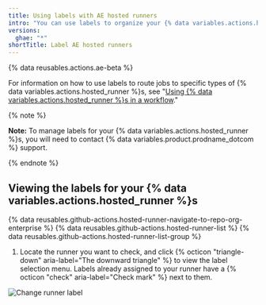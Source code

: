 ```yaml
---
title: Using labels with AE hosted runners
intro: "You can use labels to organize your {% data variables.actions.hosted_runner %}s based on their characteristics."
versions:
  ghae: "*"
shortTitle: Label AE hosted runners
---
```


{% data reusables.actions.ae-beta %}

For information on how to use labels to route jobs to specific types of {% data variables.actions.hosted_runner %}s, see "[Using {% data variables.actions.hosted_runner %}s in a workflow](/actions/using-github-hosted-runners/using-ae-hosted-runners-in-a-workflow)."

{% note %}

**Note:** To manage labels for your {% data variables.actions.hosted_runner %}s, you will need to contact {% data variables.product.prodname_dotcom %} support.

{% endnote %}

## Viewing the labels for your {% data variables.actions.hosted_runner %}s

{% data reusables.github-actions.hosted-runner-navigate-to-repo-org-enterprise %}
{% data reusables.github-actions.hosted-runner-list %}
{% data reusables.github-actions.hosted-runner-list-group %}

1. Locate the runner you want to check, and click {% octicon "triangle-down" aria-label="The downward triangle" %} to view the label selection menu. Labels already assigned to your runner have a {% octicon "check" aria-label="Check mark" %} next to them.

![Change runner label](/assets/images/help/settings/actions-hosted-runner-list-label.png)
